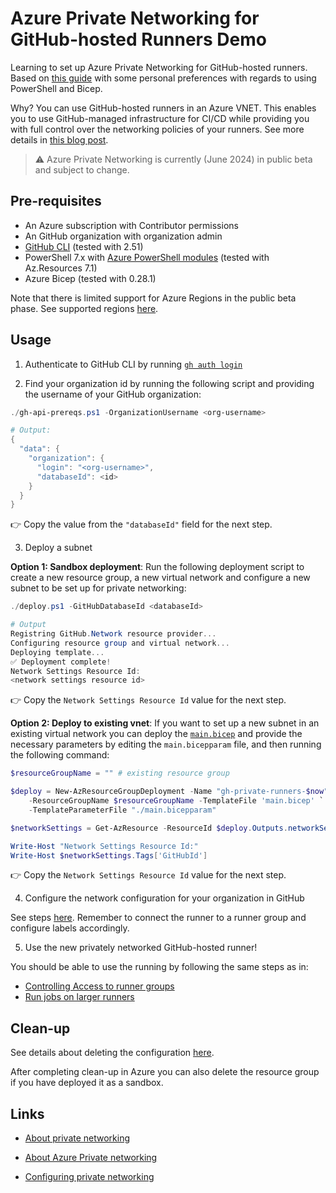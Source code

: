 # Azure Private Networking for GitHub-hosted Runners Demo

Learning to set up Azure Private Networking for GitHub-hosted runners. Based on [this guide](https://docs.github.com/en/organizations/managing-organization-settings/configuring-private-networking-for-github-hosted-runners-in-your-organization) with some personal preferences with regards to using PowerShell and Bicep.

Why? You can use GitHub-hosted runners in an Azure VNET. This enables you to use GitHub-managed infrastructure for CI/CD while providing you with full control over the networking policies of your runners. See more details in [this blog post](https://github.blog/changelog/2023-11-01-github-hosted-runners-private-networking-with-azure-virtual-networks-public-beta/).

> :warning: Azure Private Networking is currently (June 2024) in public beta and subject to change.

## Pre-requisites

- An Azure subscription with Contributor permissions
- An GitHub organization with organization admin
- [GitHub CLI](https://cli.github.com/) (tested with 2.51)
- PowerShell 7.x with [Azure PowerShell modules](https://learn.microsoft.com/en-us/powershell/azure/install-azure-powershell) (tested with Az.Resources 7.1)
- Azure Bicep (tested with 0.28.1)

Note that there is limited support for Azure Regions in the public beta phase. See supported regions [here](https://docs.github.com/en/organizations/managing-organization-settings/about-azure-private-networking-for-github-hosted-runners-in-your-organization#about-supported-regions).

## Usage

1. Authenticate to GitHub CLI by running [`gh auth login`](https://cli.github.com/manual/gh_auth_login)

2. Find your organization id by running the following script and providing the username of your GitHub organization:

```powershell
./gh-api-prereqs.ps1 -OrganizationUsername <org-username>

# Output:
{
  "data": {
    "organization": {
      "login": "<org-username>",
      "databaseId": <id> 
    }
  }
}
```

:point_right: Copy the value from the `"databaseId"` field for the next step.

3. Deploy a subnet

**Option 1: Sandbox deployment**: Run the following deployment script to create a new resource group, a new virtual network and configure a new subnet to be set up for private networking:

```powershell
./deploy.ps1 -GitHubDatabaseId <databaseId>

# Output
Registring GitHub.Network resource provider...
Configuring resource group and virtual network...
Deploying template...
✅ Deployment complete!
Network Settings Resource Id:
<network settings resource id>
```

:point_right: Copy the `Network Settings Resource Id` value for the next step.

**Option 2: Deploy to existing vnet**: If you want to set up a new subnet in an existing virtual network you can deploy the [`main.bicep`](./main.bicep) and provide the necessary parameters by editing the `main.bicepparam` file, and then running the following command:

```powershell
$resourceGroupName = "" # existing resource group

$deploy = New-AzResourceGroupDeployment -Name "gh-private-runners-$now" `
    -ResourceGroupName $resourceGroupName -TemplateFile 'main.bicep' `
    -TemplateParameterFile "./main.bicepparam"

$networkSettings = Get-AzResource -ResourceId $deploy.Outputs.networkSettingsId.value

Write-Host "Network Settings Resource Id:"
Write-Host $networkSettings.Tags['GitHubId']

```

:point_right: Copy the `Network Settings Resource Id` value for the next step.

4. Configure the network configuration for your organization in GitHub

See steps [here](https://docs.github.com/en/organizations/managing-organization-settings/configuring-private-networking-for-github-hosted-runners-in-your-organization#creating-a-network-configuration-for-your-organization-in-github). Remember to connect the runner to a runner group and configure labels accordingly.

5. Use the new privately networked GitHub-hosted runner!

You should be able to use the running by following the same steps as in:

- [Controlling Access to runner groups](https://docs.github.com/en/actions/using-github-hosted-runners/about-larger-runners/controlling-access-to-larger-runners)
- [Run jobs on larger runners](https://docs.github.com/en/actions/using-github-hosted-runners/about-larger-runners/running-jobs-on-larger-runners)


## Clean-up

See details about deleting the configuration [here](https://docs.github.com/en/organizations/managing-organization-settings/configuring-private-networking-for-github-hosted-runners-in-your-organization#deleting-a-subnet).

After completing clean-up in Azure you can also delete the resource group if you have deployed it as a sandbox.

## Links

- [About private networking](https://docs.github.com/en/organizations/managing-organization-settings/about-networking-for-hosted-compute-products-in-your-organization)

- [About Azure Private networking](https://docs.github.com/en/organizations/managing-organization-settings/about-azure-private-networking-for-github-hosted-runners-in-your-organization)

- [Configuring private networking](https://docs.github.com/en/organizations/managing-organization-settings/configuring-private-networking-for-github-hosted-runners-in-your-organization)

